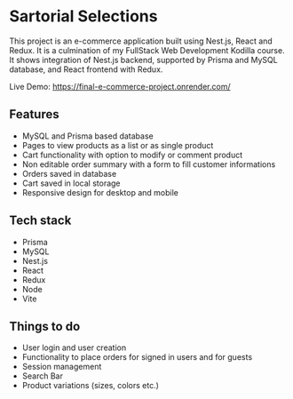 # Sartorial Selections

This project is an e-commerce application built using Nest.js, React and Redux.
It is a culmination of my FullStack Web Development Kodilla course. It shows integration of Nest.js backend, supported by Prisma and MySQL database, and React frontend with Redux.

Live Demo: https://final-e-commerce-project.onrender.com/

## Features

- MySQL and Prisma based database
- Pages to view products as a list or as single product
- Cart functionality with option to modify or comment product
- Non editable order summary with a form to fill customer informations
- Orders saved in database
- Cart saved in local storage
- Responsive design for desktop and mobile

## Tech stack

- Prisma
- MySQL
- Nest.js
- React
- Redux
- Node
- Vite

## Things to do

- User login and user creation
- Functionality to place orders for signed in users and for guests
- Session management
- Search Bar
- Product variations (sizes, colors etc.)
